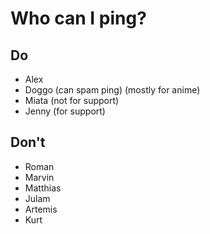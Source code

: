 Who can I ping?
===
## Do
 - Alex
 - Doggo (can spam ping) (mostly for anime)
 - Miata (not for support)
 - Jenny (for support)
## Don't
 - Roman
 - Marvin
 - Matthias
 - Julam
 - Artemis
 - Kurt
